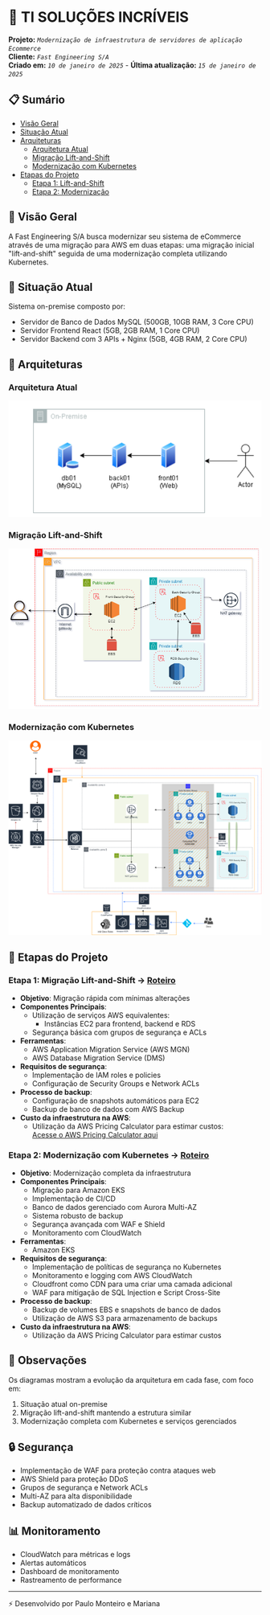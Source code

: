 # 🚀 TI SOLUÇÕES INCRÍVEIS 
**Projeto:** _`Modernização de infraestrutura de servidores de aplicação Ecommerce`_  
**Cliente:** _`Fast Engineering S/A`_  
**Criado em:** _`10 de janeiro de 2025`_ - **Última atualização:** _`15 de janeiro de 2025`_

## 📋 Sumário
- [Visão Geral](#-vis%C3%A3o-geral)
- [Situação Atual](#-situa%C3%A7%C3%A3o-atual)
- [Arquiteturas](#-arquiteturas)
  - [Arquitetura Atual](#arquitetura-atual)
  - [Migração Lift-and-Shift](#migração-lift-and-shift)
  - [Modernização com Kubernetes](#modernização-com-kubernetes)
- [Etapas do Projeto](#-etapas-do-projeto)
  - [Etapa 1: Lift-and-Shift](#etapa-1-migra%C3%A7%C3%A3o-lift-and-shift---roteiro)
  - [Etapa 2: Modernização](#etapa-2-moderniza%C3%A7%C3%A3o-com-kubernetes----roteiro)

## 🎯 Visão Geral

A Fast Engineering S/A busca modernizar seu sistema de eCommerce através de uma migração para AWS em duas etapas: uma migração inicial "lift-and-shift" seguida de uma modernização completa utilizando Kubernetes.

## 🏢 Situação Atual

Sistema on-premise composto por:
- Servidor de Banco de Dados MySQL (500GB, 10GB RAM, 3 Core CPU)
- Servidor Frontend React (5GB, 2GB RAM, 1 Core CPU)
- Servidor Backend com 3 APIs + Nginx (5GB, 4GB RAM, 2 Core CPU)

## 📐 Arquiteturas

### Arquitetura Atual
![Diagrama](imagens/on-premise.png)

### Migração Lift-and-Shift
![Diagrama](imagens/asis.drawio.png)

### Modernização com Kubernetes
![Diagrama](imagens/modernizacao2.drawio.png)


## 📍 Etapas do Projeto

### Etapa 1: Migração Lift-and-Shift -> [Roteiro](roteiros/lift-and-shift.md)

- **Objetivo**: Migração rápida com mínimas alterações
- **Componentes Principais**:
  - Utilização de serviços AWS equivalentes:
      - Instâncias EC2 para frontend, backend e RDS
  - Segurança básica com grupos de segurança e ACLs
- **Ferramentas**:
  - AWS Application Migration Service (AWS MGN)
  - AWS Database Migration Service (DMS)
- **Requisitos de segurança**:
  - Implementação de IAM roles e policies
  - Configuração de Security Groups e Network ACLs
- **Processo de backup**:
  - Configuração de snapshots automáticos para EC2
  - Backup de banco de dados com AWS Backup
- **Custo da infraestrutura na AWS**:
  - Utilização da AWS Pricing Calculator para estimar custos:  
  [Acesse o AWS Pricing Calculator aqui](https://calculator.aws/#/estimate?id=2bf444dd22794b437bded693312cac2c0fa2ee2f)


### Etapa 2: Modernização com Kubernetes  -> [Roteiro](roteiros/modernizacao.md)

- **Objetivo**: Modernização completa da infraestrutura
- **Componentes Principais**:
  - Migração para Amazon EKS
  - Implementação de CI/CD
  - Banco de dados gerenciado com Aurora Multi-AZ
  - Sistema robusto de backup
  - Segurança avançada com WAF e Shield
  - Monitoramento com CloudWatch
- **Ferramentas**:
  - Amazon EKS
- **Requisitos de segurança**:
  - Implementação de políticas de segurança no Kubernetes
  - Monitoramento e logging com AWS CloudWatch
  - Cloudfront como CDN para uma criar uma camada adicional
  - WAF para mitigação de SQL Injection e Script Cross-Site
- **Processo de backup**:
  - Backup de volumes EBS e snapshots de banco de dados
  - Utilização de AWS S3 para armazenamento de backups
- **Custo da infraestrutura na AWS**:
  - Utilização da AWS Pricing Calculator para estimar custos

## 📝 Observações

Os diagramas mostram a evolução da arquitetura em cada fase, com foco em:
1. Situação atual on-premise
2. Migração lift-and-shift mantendo a estrutura similar
3. Modernização completa com Kubernetes e serviços gerenciados

## 🔒 Segurança

- Implementação de WAF para proteção contra ataques web
- AWS Shield para proteção DDoS
- Grupos de segurança e Network ACLs
- Multi-AZ para alta disponibilidade
- Backup automatizado de dados críticos

## 📊 Monitoramento

- CloudWatch para métricas e logs
- Alertas automáticos
- Dashboard de monitoramento
- Rastreamento de performance

---
⚡️ Desenvolvido por Paulo Monteiro e Mariana
